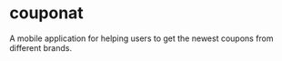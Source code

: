 # couponat
A mobile application for helping users to get the newest coupons from different brands. 
